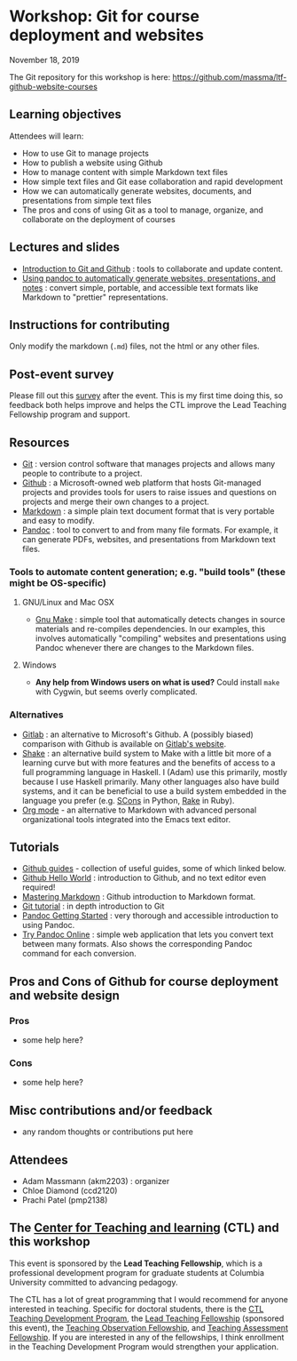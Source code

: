 Workshop: Git for course deployment and websites
================================================

November 18, 2019

The Git repository for this workshop is here:
<https://github.com/massma/ltf-github-website-courses>

Learning objectives
-------------------

Attendees will learn:

-   How to use Git to manage projects
-   How to publish a website using Github
-   How to manage content with simple Markdown text files
-   How simple text files and Git ease collaboration and
    rapid development
-   How we can automatically generate websites, documents, and
    presentations from simple text files
-   The pros and cons of using Git as a tool to manage, organize, and
    collaborate on the deployment of courses

Lectures and slides
-------------------

-   [Introduction to Git and
    Github](lectures/git-github/intro-git-github.html) : tools to
    collaborate and update content.
-   [Using pandoc to automatically generate websites, presentations, and
    notes](lectures/pandoc-website/generate-materials.html) : convert
    simple, portable, and accessible text formats like Markdown to
    "prettier" representations.

Instructions for contributing
-----------------------------

Only modify the markdown (`.md`) files, not the html or any other files.

Post-event survey
-----------------

Please fill out this
[survey](https://columbiactl.co1.qualtrics.com/jfe/form/SV_0GtCnIhJRtbHx7D)
after the event. This is my first time doing this, so feedback both
helps improve and helps the CTL improve the Lead Teaching Fellowship
program and support.

Resources
---------

-   [Git](https://git-scm.com/) : version control software that manages
    projects and allows many people to contribute to a project.
-   [Github](https://github.com/) : a Microsoft-owned web platform that
    hosts Git-managed projects and provides tools for users to raise
    issues and questions on projects and merge their own changes to
    a project.
-   [Markdown](https://en.wikipedia.org/wiki/Markdown) : a simple plain
    text document format that is very portable and easy to modify.
-   [Pandoc](https://pandoc.org/) : tool to convert to and from many
    file formats. For example, it can generate PDFs, websites, and
    presentations from Markdown text files.

### Tools to automate content generation; e.g. "build tools" (these might be OS-specific)

1.  GNU/Linux and Mac OSX

    -   [Gnu Make](https://www.gnu.org/software/make/) : simple tool
        that automatically detects changes in source materials and
        re-compiles dependencies. In our examples, this involves
        automatically "compiling" websites and presentations using
        Pandoc whenever there are changes to the Markdown files.

2.  Windows

    -   **Any help from Windows users on what is used?** Could install
        `make` with Cygwin, but seems overly complicated.

### Alternatives

-   [Gitlab](https://about.gitlab.com/) : an alternative to
    Microsoft's Github. A (possibly biased) comparison with Github is
    available on [Gitlab's
    website](https://about.gitlab.com/devops-tools/github-vs-gitlab.html).
-   [Shake](https://shakebuild.com/) : an alternative build system to
    Make with a little bit more of a learning curve but with more
    features and the benefits of access to a full programming language
    in Haskell. I (Adam) use this primarily, mostly because I use
    Haskell primarily. Many other languages also have build systems, and
    it can be beneficial to use a build system embedded in the language
    you prefer (e.g. [SCons](https://scons.org/) in Python,
    [Rake](https://ruby.github.io/rake/) in Ruby).
-   [Org mode](https://orgmode.org/) - an alternative to Markdown with
    advanced personal organizational tools integrated into the Emacs
    text editor.

Tutorials
---------

-   [Github guides](https://guides.github.com/) - collection of useful
    guides, some of which linked below.
-   [Github Hello
    World](https://guides.github.com/activities/hello-world/) :
    introduction to Github, and no text editor even required!
-   [Mastering
    Markdown](https://guides.github.com/features/mastering-markdown/) :
    Github introduction to Markdown format.
-   [Git tutorial](https://git-scm.com/docs/gittutorial) : in depth
    introduction to Git
-   [Pandoc Getting Started](https://pandoc.org/getting-started.html) :
    very thorough and accessible introduction to using Pandoc.
-   [Try Pandoc Online](https://pandoc.org/try/) : simple web
    application that lets you convert text between many formats. Also
    shows the corresponding Pandoc command for each conversion.

Pros and Cons of Github for course deployment and website design
----------------------------------------------------------------

### Pros

-   some help here?

### Cons

-   some help here?

Misc contributions and/or feedback
----------------------------------

-   any random thoughts or contributions put here

Attendees
---------

-   Adam Massmann (akm2203) : organizer
-   Chloe Diamond (ccd2120)
-   Prachi Patel (pmp2138)

The [Center for Teaching and learning](https://ctl.columbia.edu/) (CTL) and this workshop
-----------------------------------------------------------------------------------------

This event is sponsored by the **Lead Teaching Fellowship**, which is a
professional development program for graduate students at Columbia
University committed to advancing pedagogy.

The CTL has a lot of great programming that I would recommend for anyone
interested in teaching. Specific for doctoral students, there is the
[CTL Teaching Development
Program](https://ctl.columbia.edu/graduate-instructors/programs-for-graduate-students/ctl-teaching-development-program/),
the [Lead Teaching
Fellowship](https://ctl.columbia.edu/graduate-instructors/opportunities-for-graduate-students/lead-teaching-fellows/)
(sponsored this event), the [Teaching Observation
Fellowship](https://ctl.columbia.edu/graduate-instructors/opportunities-for-graduate-students/teaching-observation-fellows/),
and [Teaching Assessment
Fellowship](https://ctl.columbia.edu/graduate-instructors/opportunities-for-graduate-students/teaching-assessment-fellows/).
If you are interested in any of the fellowships, I think enrollment in
the Teaching Development Program would strengthen your application.
